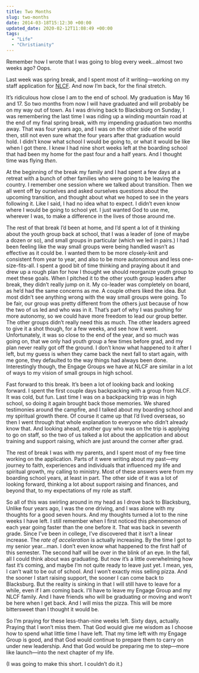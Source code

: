```yaml
---
title: Two Months
slug: two-months
date: 2014-03-18T15:12:30 +00:00
updated_date: 2020-02-12T11:08:49 +00:00
tags: 
  - "Life"
  - "Christianity"
---
```


Remember how I wrote that I was going to blog every week…almost two weeks ago? Oops.

Last week was spring break, and I spent most of it writing—working on my staff application for [NLCF](http://nlcf.net). And now I’m back, for the final stretch.

It’s ridiculous how close I am to the end of school. My graduation is May 16 and 17. So two months from now I will have graduated and will probably be on my way out of town. As I was driving back to Blacksburg on Sunday, I was remembering the last time I was riding up a winding mountain road at the end of my final spring break, with my impending graduation two months away. That was four years ago, and I was on the other side of the world then, still not even sure what the four years after that graduation would hold. I didn’t know what school I would be going to, or what it would be like when I got there. I knew I had nine short weeks left at the boarding school that had been my home for the past four and a half years. And I thought time was flying *then*.

At the beginning of the break my family and I had spent a few days at a retreat with a bunch of other families who were going to be leaving the country. I remember one session where we talked about transition. Then we all went off by ourselves and asked ourselves questions about the upcoming transition, and thought about what we hoped to see in the years following it. Like I said, I had no idea what to expect. I didn’t even know where I would be going to school yet. I just wanted God to use me, wherever I was, to make a difference in the lives of those around me.

The rest of that break I’d been at home, and I’d spent a lot of it thinking about the youth group back at school, that I was a leader of (one of maybe a dozen or so), and small groups in particular (which we led in pairs.) I had been feeling like the way small groups were being handled wasn’t as effective as it could be. I wanted them to be more closely-knit and consistent from year to year, and also to be more autonomous and less one-size-fits-all. I spent a good bit of time thinking and praying about it and drew up a rough plan for how I thought we should reorganize youth group to meet these goals. When I pitched it to the other youth group leaders after break, they didn’t really jump on it. My co-leader was completely on board, as he’d had the same concerns as me. A couple others liked the idea. But most didn’t see anything wrong with the way small groups were going. To be fair, our group was pretty different from the others just because of how the two of us led and who was in it. That’s part of why I was pushing for more autonomy, so we could have more freedom to lead our group better. The other groups didn’t really need this as much. The other leaders agreed to give it a shot though, for a few weeks, and see how it went. Unfortunately, it was so close to the end of the year, and so much was going on, that we only had youth group a few times before grad, and my plan never really got off the ground. I don’t know what happened to it after I left, but my guess is when they came back the next fall to start again, with me gone, they defaulted to the way things had always been done. Interestingly though, the Engage Groups we have at NLCF are similar in a lot of ways to my vision of small groups in high school.

Fast forward to this break. It’s been a lot of looking back and looking forward. I spent the first couple days backpacking with a group from NLCF. It was cold, but fun. Last time I was on a backpacking trip was in high school, so doing it again brought back those memories. We shared testimonies around the campfire, and I talked about my boarding school and my spiritual growth there. Of course it came up that I’d lived overseas, so then I went through that whole explanation to everyone who didn’t already know that. And looking ahead, another guy who was on the trip is applying to go on staff, so the two of us talked a lot about the application and about training and support raising, which are just around the corner after grad.

The rest of break I was with my parents, and I spent most of my free time working on the application. Parts of it were writing about my past—my journey to faith, experiences and individuals that influenced my life and spiritual growth, my calling to ministry. Most of these answers were from my boarding school years, at least in part. The other side of it was a lot of looking forward, thinking a lot about support raising and finances, and beyond that, to my expectations of my role as staff.

So all of this was swirling around in my head as I drove back to Blacksburg, Unlike four years ago, I was the one driving, and I was alone with my thoughts for a good seven hours. And my thoughts turned a lot to the nine weeks I have left. I still remember when I first noticed this phenomenon of each year going faster than the one before it. That was back in seventh grade. Since I’ve been in college, I’ve discovered that it isn’t a linear increase. The *rate of acceleration* is actually increasing. By the time I got to my senior year…man. I don’t even know what happened to the first half of this semester. The second half will be over in the blink of an eye. In the fall, all I could think about was graduating. But now it’s a little overwhelming how fast it’s coming, and maybe I’m not quite ready to leave just yet. I mean, yes, I can’t wait to be out of school. And I won’t exactly miss selling pizza. And the sooner I start raising support, the sooner I can come back to Blacksburg. But the reality is sinking in that I will still have to leave for a while, even if I am coming back. I’ll have to leave my Engage Group and my NLCF family. And I have friends who will be graduating or moving and won’t be here when I get back. And I will miss the pizza. This will be more bittersweet than I thought it would be.

So I’m praying for these less-than-nine weeks left. Sixty days, actually. Praying that I won’t miss them. That God would give me wisdom as I choose how to spend what little time I have left. That my time left with my Engage Group is good, and that God would continue to prepare them to carry on under new leadership. And that God would be preparing me to step—more like launch—into the next chapter of my life.

(I was going to make this short. I couldn’t do it.)
